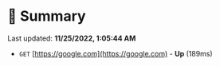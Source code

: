 # 📖 Summary
Last updated: **11/25/2022, 1:05:44 AM**

- `GET` [https://google.com](https://google.com) - **Up** (189ms)
